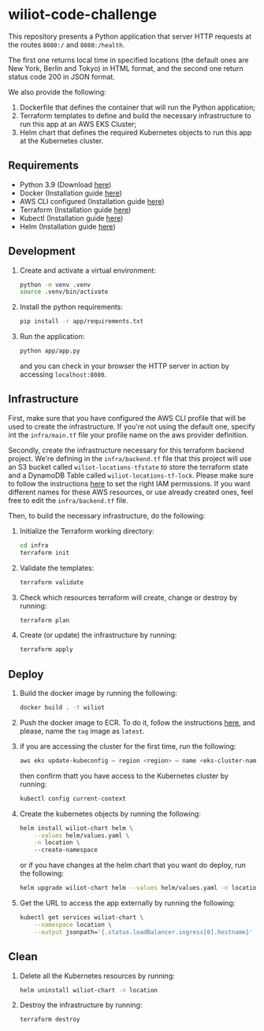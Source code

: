 # wiliot-code-challenge

This repository presents a Python application that server HTTP requests at the routes `8080:/` and `8080:/health`.

The first one returns local time in specified locations (the default ones are New York, Berlin and Tokyo) in HTML format, and the second one return status code 200 in JSON format. 

We also provide the following:

1. Dockerfile that defines the container that will run the Python application;
2. Terraform templates to define and build the necessary infrastructure to run this app at an AWS EKS Cluster;
3. Helm chart that defines the required Kubernetes objects to run this app at the Kubernetes cluster.

## Requirements

- Python 3.9 (Download [here](https://www.python.org/downloads/))
- Docker (Installation guide [here](https://docs.docker.com/get-docker/))
- AWS CLI configured (Installation guide [here](https://docs.aws.amazon.com/cli/latest/userguide/getting-started-install.html))
- Terraform (Installation guide [here](https://developer.hashicorp.com/terraform/tutorials/aws-get-started/install-cli))
- Kubectl (Installation guide [here](https://kubernetes.io/docs/tasks/tools/))
- Helm (Installation guide [here](https://helm.sh/docs/intro/install/))

## Development

1. Create and activate a virtual environment:

    ```bash
    python -m venv .venv
    source .venv/bin/activate
    ```

2. Install the python requirements:

    ```bash
    pip install -r app/requirements.txt
    ```

3. Run the application:
    ```bash
    python app/app.py
    ```
    and you can check in your browser the HTTP server in action by accessing `localhost:8080`.

## Infrastructure

First, make sure that you have configured the AWS CLI profile that will be used to create the infrastructure. If you're not using the default one, specify int the `infra/main.tf` file your profile name on the aws provider definition.

Secondly, create the infrastructure necessary for this terraform backend project. We're defining in the `infra/backend.tf` file that this project will use an S3 bucket called `wiliot-locations-tfstate` to store the terraform state and a DynamoDB Table called `wiliot-locations-tf-lock`. Please make sure to follow the instructions [here](https://developer.hashicorp.com/terraform/language/settings/backends/s3) to set the right IAM permissions. If you want different names for these AWS resources, or use already created ones, feel free to edit the `infra/backend.tf` file.

Then, to build the necessary infrastructure, do the following:

1. Initialize the Terraform working directory:
    ```bash
    cd infra
    terraform init
    ```

2. Validate the templates:
    ```bash
    terraform validate
    ```

3. Check which resources terraform will create, change or destroy by running:
    ```bash
    terraform plan
    ```

4. Create (or update) the infrastructure by running:
    ```bash
    terraform apply
    ```

## Deploy

1. Build the docker image by running the following:
    ```bash
    docker build . -t wiliot
    ```

2. Push the docker image to ECR. To do it, follow the instructions [here](https://docs.aws.amazon.com/AmazonECR/latest/userguide/docker-push-ecr-image.html), and please, name the `tag` image as `latest`.

3. if you are accessing the cluster for the first time, run the following:
    ```bash
    aws eks update-kubeconfig — region <region> — name <eks-cluster-name> — profile <aws-profile>
    ```

    then confirm thatt you have access to the Kubernetes cluster by running:
    ```bash
    kubectl config current-context
    ```

4. Create the kubernetes objects by running the following:
    ```bash
    helm install wiliot-chart helm \
        --values helm/values.yaml \
        -n location \ 
        --create-namespace
    ```

    or if you have changes at the helm chart that you want do deploy, run the following:

    ```bash
    helm upgrade wiliot-chart helm --values helm/values.yaml -n location
    ```

5. Get the URL to access the app externally by running the following:

    ```bash
    kubectl get services wiliot-chart \
        --namespace location \
        --output jsonpath='{.status.loadBalancer.ingress[0].hostname}'
    ```

## Clean

1. Delete all the Kubernetes resources by running:
    ```bash
    helm uninstall wiliot-chart -n location
    ```

2. Destroy the infrastructure by running:
    ```bash
    terraform destroy
    ```
